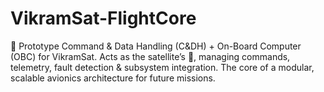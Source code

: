 # VikramSat-FlightCore
🚀 Prototype Command &amp; Data Handling (C&amp;DH) + On-Board Computer (OBC) for VikramSat. Acts as the satellite’s 🧠, managing commands, telemetry, fault detection &amp; subsystem integration. The core of a modular, scalable avionics architecture for future missions.
